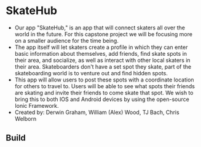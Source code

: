 # SkateHub
* Our app "SkateHub," is an app that will connect skaters all over the world in the future. For this capstone project we will be focusing more on a smaller audience for the time being.
* The app itself will let skaters create a profile in which they can enter basic information about themselves, add friends, find skate spots in their area, and socialize, as well as interact with other local skaters in their area. Skateboarders don't have a set spot they skate, part of the skateboarding world is to venture out and find hidden spots.
* This app will allow users to post these spots with a coordinate location for others to travel to. Users will be able to see what spots their friends are skating and invite their friends to come skate that spot. We wish to bring this to both IOS and Android devices by using the open-source Ionic Framework.
* Created by: Derwin Graham, William (Alex) Wood, TJ Bach, Chris Welborn


## Build

